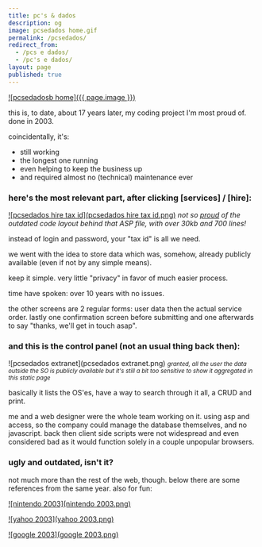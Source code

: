 ```yaml
---
title: pc's & dados
description: og
image: pcsedados home.gif
permalink: /pcsedados/
redirect_from:
  - /pcs e dados/
  - /pc's e dados/
layout: page
published: true
---
```


[![pcsedadosb home]({{ page.image }})](http://www.pcsedados.com.br/)

this is, to date, about 17 years later, my coding project I'm most proud of. done in 2003.

coincidentally, it's:

- still working
- the longest one running
- even helping to keep the business up
- and required almost no (technical) maintenance ever

### here's the most relevant part, after clicking [services] / [hire]:

[![pcsedados hire tax id](pcsedados hire tax id.png)](http://www.pcsedados.com.br/servicos/contr_recdados.asp)
*not so [proud](/proud) of the outdated code layout behind that ASP file, with over 30kb and 700 lines!*

instead of login and password, your "tax id" is all we need.

we went with the idea to store data which was, somehow, already publicly available (even if not by any simple means).

keep it simple. very little "privacy" in favor of much easier process.

time have spoken: over 10 years with no issues.

the other screens are 2 regular forms: user data then the actual service order. lastly one confirmation screen before submitting and one afterwards to say "thanks, we'll get in touch asap".

### and this is the control panel (not an usual thing back then):

![pcsedados extranet](pcsedados extranet.png)
<small>_granted, all the user the data outside the SO is publicly available but it's still a bit too sensitive to show it aggregated in this static page_</small>

basically it lists the OS'es, have a way to search through it all, a CRUD and print.

me and a web designer were the whole team working on it. using asp and access, so the company could manage the database themselves, and no javascript. back then client side scripts were not widespread and even considered bad as it would function solely in a couple unpopular browsers.

### ugly and outdated, isn't it?

not much more than the rest of the web, though. below there are some references from the same year. also for fun:

[![nintendo 2003](nintendo 2003.png)](http://web.archive.org/web/20030401081820/http://www.nintendo.com/index.jsp)

[![yahoo 2003](yahoo 2003.png)](http://web.archive.org/web/20030419110926/http://www.yahoo.com/)

[![google 2003](google 2003.png)](http://web.archive.org/web/20030329134806/http://www3.google.com/)
